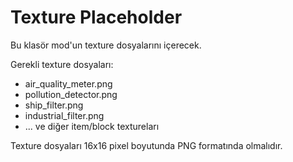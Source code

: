 # Texture Placeholder

Bu klasör mod'un texture dosyalarını içerecek.

Gerekli texture dosyaları:
- air_quality_meter.png
- pollution_detector.png
- ship_filter.png
- industrial_filter.png
- ... ve diğer item/block textureları

Texture dosyaları 16x16 pixel boyutunda PNG formatında olmalıdır.